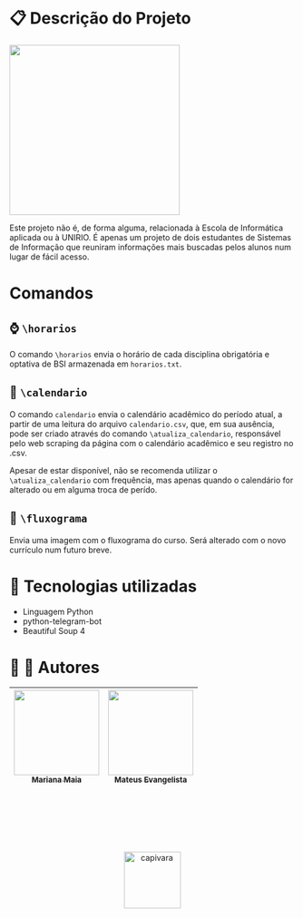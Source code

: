 # &#x1f4CB; Descrição do Projeto
<img src="imagens/demo.gif" width=300>

Este projeto não é, de forma alguma, relacionada à Escola de Informática aplicada ou à UNIRIO. É apenas um projeto de dois estudantes de Sistemas de Informação que reuniram informações mais buscadas pelos alunos num lugar de fácil acesso.

# Comandos
## &#x231a; `\horarios`
O comando `\horarios` envia o horário de cada disciplina obrigatória e optativa de BSI armazenada em `horarios.txt`.
## &#x1f4c5; `\calendario`
O comando `calendario` envia o calendário acadêmico do período atual, a partir de uma leitura do arquivo `calendario.csv`, que, em sua ausência, pode ser criado através do comando `\atualiza_calendario`, responsável pelo web scraping da página com o calendário acadêmico e seu registro no .csv.

Apesar de estar disponível, não se recomenda utilizar  o `\atualiza_calendario` com frequência, mas apenas quando o calendário for alterado ou em alguma troca de perído.

## &#x1f9fe; `\fluxograma`
Envia uma imagem com o fluxograma do curso. Será alterado com o novo currículo num futuro breve.

# &#x1f916; Tecnologias utilizadas
<ul>
    <li>Linguagem Python</li>
    <li>python-telegram-bot</li>
    <li>Beautiful Soup 4</li>
</ul>

# &#x1f468; &#x1f469; Autores
 | [<img src="https://avatars.githubusercontent.com/u/96018595?v=4" width=150><br><sub>Mariana Maia</sub>](https://github.com/maia526) | [<img src="https://avatars.githubusercontent.com/u/39502131?v=4" width=150><br><sub>Mateus Evangelista</sub>](https://github.com/matEvangelista) |
 | :---------------------------------------------------------------------------------------------------------------------------------: | :----------------------------------------------------------------------------------------------------------------------------------------------: |

<br><br><br><br><br>         
          

<center><img src="https://pbs.twimg.com/media/FOkigT_XwAgQAM_?format=jpg&name=small" alt="capivara" width=100 position="center"></center>
 